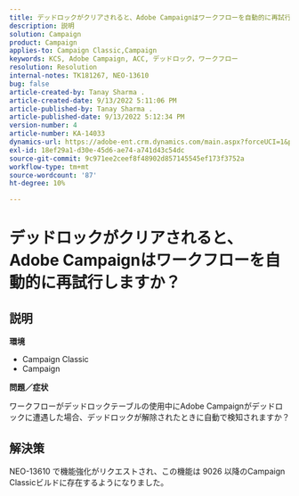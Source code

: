 ```yaml
---
title: デッドロックがクリアされると、Adobe Campaignはワークフローを自動的に再試行しますか？
description: 説明
solution: Campaign
product: Campaign
applies-to: Campaign Classic,Campaign
keywords: KCS, Adobe Campaign, ACC, デッドロック，ワークフロー
resolution: Resolution
internal-notes: TK181267, NEO-13610
bug: false
article-created-by: Tanay Sharma .
article-created-date: 9/13/2022 5:11:06 PM
article-published-by: Tanay Sharma .
article-published-date: 9/13/2022 5:12:34 PM
version-number: 4
article-number: KA-14033
dynamics-url: https://adobe-ent.crm.dynamics.com/main.aspx?forceUCI=1&pagetype=entityrecord&etn=knowledgearticle&id=33c2550b-8733-ed11-9db1-002248086735
exl-id: 18ef29a1-d30e-45d6-ae74-a741d43c54dc
source-git-commit: 9c971ee2ceef8f48902d857145545ef173f3752a
workflow-type: tm+mt
source-wordcount: '87'
ht-degree: 10%

---
```


# デッドロックがクリアされると、Adobe Campaignはワークフローを自動的に再試行しますか？

## 説明


<b>環境</b>

- Campaign Classic
- Campaign




<b>問題／症状</b>

ワークフローがデッドロックテーブルの使用中にAdobe Campaignがデッドロックに遭遇した場合、デッドロックが解除されたときに自動で検知されますか？

## 解決策


NEO-13610 で機能強化がリクエストされ、この機能は 9026 以降のCampaign Classicビルドに存在するようになりました。
